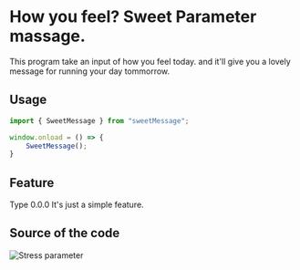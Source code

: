 # How you feel? Sweet Parameter massage.

This program take an input of how you feel today. and it'll give you a lovely message for running your day tommorrow.

## Usage
```js
import { SweetMessage } from "sweetMessage";

window.onload = () => {
    SweetMessage();
}
```

## Feature
Type 0.0.0 It's just a simple feature.

## Source of the code
![Stress parameter](https://psu.pb.unizin.org/app/uploads/sites/251/2021/03/Screen-Shot-2021-03-10-at-11.54.11-AM.png)

